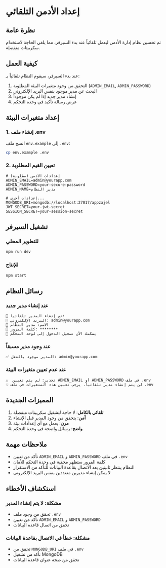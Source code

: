 # إعداد الأدمن التلقائي

## نظرة عامة

تم تحسين نظام إدارة الأدمن ليعمل تلقائياً عند بدء السيرفر، مما يلغي الحاجة لاستخدام سكريبتات منفصلة.

## كيفية العمل

عند بدء السيرفر، سيقوم النظام تلقائياً بـ:

1. التحقق من وجود متغيرات البيئة المطلوبة (`ADMIN_EMAIL`, `ADMIN_PASSWORD`)
2. البحث عن مدير موجود بنفس البريد الإلكتروني
3. إنشاء مدير جديد إذا لم يكن موجوداً
4. عرض رسالة تأكيد في وحدة التحكم

## إعداد متغيرات البيئة

### 1. إنشاء ملف .env

انسخ ملف `env.example` إلى `.env`:

```bash
cp env.example .env
```

### 2. تعيين القيم المطلوبة

```env
# إعدادات الأدمن (مطلوبة)
ADMIN_EMAIL=admin@yourapp.com
ADMIN_PASSWORD=your-secure-password
ADMIN_NAME=مدير النظام

# إعدادات أخرى...
MONGODB_URI=mongodb://localhost:27017/appzajel
JWT_SECRET=your-jwt-secret
SESSION_SECRET=your-session-secret
```

## تشغيل السيرفر

### للتطوير المحلي

```bash
npm run dev
```

### للإنتاج

```bash
npm start
```

## رسائل النظام

### عند إنشاء مدير جديد

```
🎉 تم إنشاء المدير تلقائياً:
📧 البريد الإلكتروني: admin@yourapp.com
👤 الاسم: مدير النظام
🔐 كلمة المرور: ********
🚀 يمكنك الآن تسجيل الدخول إلى لوحة التحكم
```

### عند وجود مدير مسبقاً

```
✅ المدير موجود بالفعل: admin@yourapp.com
```

### عند عدم تعيين متغيرات البيئة

```
⚠️  تحذير: لم يتم تعيين ADMIN_EMAIL أو ADMIN_PASSWORD في ملف .env
💡 لن يتم إنشاء مدير تلقائياً. يرجى تعيين هذه المتغيرات في ملف .env
```

## المميزات الجديدة

1. **تلقائي بالكامل**: لا حاجة لتشغيل سكريبتات منفصلة
2. **آمن**: يتحقق من وجود المدير قبل الإنشاء
3. **مرن**: يعمل مع أي إعدادات بيئة
4. **واضح**: رسائل واضحة في وحدة التحكم

## ملاحظات مهمة

- تأكد من تعيين `ADMIN_EMAIL` و `ADMIN_PASSWORD` في ملف `.env`
- كلمة المرور ستظهر مخفية في وحدة التحكم للأمان
- النظام ينتظر ثانيتين بعد الاتصال بقاعدة البيانات للتأكد من الاستقرار
- لا يمكن إنشاء مديرين متعددين بنفس البريد الإلكتروني

## استكشاف الأخطاء

### مشكلة: لا يتم إنشاء المدير

- تحقق من وجود ملف `.env`
- تأكد من تعيين `ADMIN_EMAIL` و `ADMIN_PASSWORD`
- تحقق من اتصال قاعدة البيانات

### مشكلة: خطأ في الاتصال بقاعدة البيانات

- تحقق من `MONGODB_URI` في ملف `.env`
- تأكد من تشغيل MongoDB
- تحقق من صحة عنوان قاعدة البيانات
